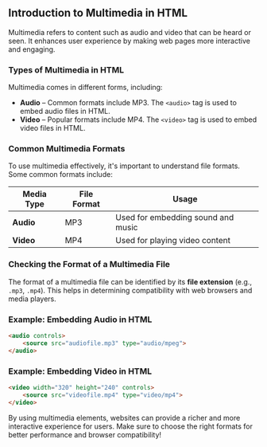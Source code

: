 ## Introduction to Multimedia in HTML

Multimedia refers to content such as audio and video that can be heard or seen. It enhances user experience by making web pages more interactive and engaging.

### **Types of Multimedia in HTML**
Multimedia comes in different forms, including:
- **Audio** – Common formats include MP3. The `<audio>` tag is used to embed audio files in HTML.
- **Video** – Popular formats include MP4. The `<video>` tag is used to embed video files in HTML.

### **Common Multimedia Formats**
To use multimedia effectively, it's important to understand file formats. Some common formats include:

| **Media Type** | **File Format** | **Usage** |
|--------------|---------------|---------|
| **Audio** | MP3 | Used for embedding sound and music |
| **Video** | MP4 | Used for playing video content |

### **Checking the Format of a Multimedia File**
The format of a multimedia file can be identified by its **file extension** (e.g., `.mp3`, `.mp4`). This helps in determining compatibility with web browsers and media players.

### **Example: Embedding Audio in HTML**
```html
<audio controls>
    <source src="audiofile.mp3" type="audio/mpeg">
</audio>
```

### **Example: Embedding Video in HTML**
```html
<video width="320" height="240" controls>
    <source src="videofile.mp4" type="video/mp4">
</video>
```

By using multimedia elements, websites can provide a richer and more interactive experience for users. Make sure to choose the right formats for better performance and browser compatibility!

